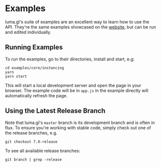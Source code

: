 # Examples

luma.gl's suite of examples are an excellent way to learn how to use the API. They're the same examples showcased on the [website](http://uber.github.io/luma.gl/#/examples/overview), but can be run and edited individually.

## Running Examples

To run the examples, go to their directories, install and start, e.g:

```
cd examples/core/instancing
yarn
yarn start
```

This will start a local development server and open the page in your browser. The example code will be in `app.js` in the example directly will automatically refresh the page.

## Using the Latest Release Branch

Note that luma.gl's `master` branch is its development branch and is often in flux. To ensure you're working with stable code, simply check out one of the release branches, e.g.

`git checkout 7.0-release`

To see all available release branches:

```
git branch | grep -release
```
